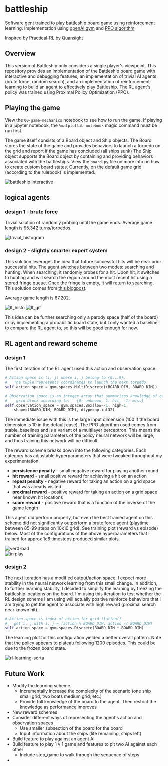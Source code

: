 # battleship

Software gent trained to play [battleship board game](https://www.hasbro.com/common/instruct/Battleship.PDF) using reinforcement learning.  Implementation using [openAI gym](https://gym.openai.com/) and [PPO algorithm](https://arxiv.org/pdf/1707.06347.pdf)    

Inspired by [Practical-RL by Quansight](https://github.com/Quansight/Practical-RL/)  


## Overview
This version of Battleship only considers a single player's viewpoint.  This repository provides an implementation of the Battleship board game with interactive and debugging features, an implementation of trivial AI agents (brute force, random search), and an implementation of reinforcement learning to build an agent to effectively play Battleship.  The RL agent's policy was trained using Proximal Policy Optimization (PPO).  


## Playing the game
View the `00-game-mechanics` notebook to see how to run the game.  If playing in a jupyter notebook, the `%matplotlib notebook` magic command must be run first.  

The game itself consists of a Board object and Ship objects.  The Board stores the state of the game and provides behaviors to launch a torpedo on the grid and report if the game has concluded (all ships sunk)  The Ship object supports the Board object by containing and providing behaviors associated with the battleships.  View the `board.py` file on more info on how to create custom board states.  Currently, on the default game grid (according to the rulebook) is implemented.  

![battleship interactive](images/battleship_interactive.gif)

## logical agents

### design 1 - brute force

Trivial solution of randomly probing until the game ends.   Average game length is 95.342 turns/torpedos.  

![trivial_histogram](images/histogram_trivial.png)


### design 2 - slightly smarter expert system

This solution leverages the idea that future successful hits will be near prior successful hits.  The agent switches between two modes:  searching and hunting.  When searching, it randomly probes for a hit.  Upon hit, it switches to hunting and will search the region around the most recent hit using a stored fringe queue.  Once the fringe is empty, it will return to searching.  This solution comes from [this blogpost](https://www.datagenetics.com/blog/december32011/).   

Average game length is 67.202.  

![lt_histo](images/histogram_less_trivial.png)
![lt_gif](images/battleship-less-triv.gif)

This idea can be further searching only a parody space (half of the board) or by implementing a probabilitic board state, but I only wanted a baseline to compare the RL agent to, so this will be good enough for now.  


## RL agent and reward scheme

### design 1

The first iteration of the RL agent used this action and observation space: 
```python
# Action space is (i, j) where i, j belong to {0...9}.  
#   The tuple represents coordinates to launch the next torpedo 
self.action_space = gym.spaces.MultiDiscrete((BOARD_DIM, BOARD_DIM))

# Observation space is an integer array that summarizes knowledge of each  
#    grid block according to:   {0: unknown, 1: hit, -1: miss}
self.observation_space = gym.spaces.Box(low=-1, high=1, 
    shape=(BOARD_DIM, BOARD_DIM), dtype=np.int32)    
```

The immediate issue with this is the large input dimension (100 if the board dimension is 10 in the default case).  The PPO algorithm used comes from stable_baselines and is a variant of a multilayer perceptron.  This means the number of training parameters of the policy neural network will be large, and thus training this network will be difficult.  

The reward scheme breaks down into the following categories.  Each category has adjustable hyperparameters that were tweaked throughout my experimentation.  

- **persistence penalty** - small negative reward for playing another round   
- **hit reward** - small positive reward for achieving a hit on an action  
- **repeat penalty** - negative reward for taking an action on a grid space that was already visited  
- **proximal reward** - positive reward for taking an action on a grid space near known hit locations 
- **score reward** - positive reward that is a function of the inverse of the game length  

This agent did perform properly, but even the best trained agent on this scheme did not significantly outperform a brute force agent (playtime between 85-99 steps on 10x10 grid). See training plot (reward vs episode) below.  Most of the configurations of the above hyperparameters that I trained for approx 1e6 timesteps produced similar plots.   

![ver0-bad](images/ver0-bad.png)  
![in play](images/battleship-rl-v0.gif)

### design 2

The next iteration has a modified output/action space.  I expect more stability in the neural network learning from this small change.  In addition, to further learning stability, I decided to simplify the learning by freezing the battleship locations on the board.  I'm using this iteration to test whether the RL design scheme I am using will actually positive reinforce behaviors that I am trying to get the agent to associate with high reward (proximal search near known hit).  

```python
# Action space is index of action for grid.flatten() 
#   get i, j with i, j = (action % BOARD_DIM, action // BOARD_DIM)
self.action_space = gym.spaces.Discrete(BOARD_DIM * BOARD_DIM)
```

The learning plot for this configuration yielded a better overall pattern.  Note that the policy appears to plateau following 1200 episodes.  This could be due to the frozen board state.  

![rl-learning-sorta](images/rl-learning-sorta.png)


## Future Work
- Modify the learning scheme.  
    + Incrementally increase the complexity of the scenario (one ship small grid, two boats medium grid, etc.)
    + Provide full knowledge of the board to the agent.  Then restrict the knowledge as performance improves 
- New reward schemes   
- Consider different ways of representing the agent's action and observation spaces 
    + Use smaller subsection of the board for the board  
    + Input information about the ships (life remaining, ships left)  
- Build feature to play against an agent AI    
- Build feature to play 1 v 1 game and features to pit two AI against each other 
    + Include step_game to walk through the sequence of steps 
- 
